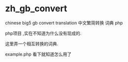 # zh_gb_convert
chinese big5 gb convert translation 中文繁简转换 词典 php

php项目 ,实在不知道为什么没有现成的.

这里弄一个相互转换的词典.

example.php
看下就知道怎么用了
